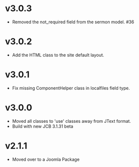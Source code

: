# v3.0.3

- Removed the not_required field from the sermon model. #36

# v3.0.2

- Add the HTML class to the site default layout.

# v3.0.1

- Fix missing ComponentHelper class in localfiles field type.

# v3.0.0

- Moved all classes to 'use' classes away from JText format.
- Build with new JCB 3.1.31 beta

# v2.1.1

- Moved over to a Joomla Package